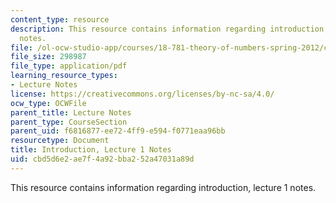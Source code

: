 ```yaml
---
content_type: resource
description: This resource contains information regarding introduction, lecture 1
  notes.
file: /ol-ocw-studio-app/courses/18-781-theory-of-numbers-spring-2012/cbd5d6e2ae7f4a92bba252a47031a89d_MIT18_781S12_lec1.pdf
file_size: 298987
file_type: application/pdf
learning_resource_types:
- Lecture Notes
license: https://creativecommons.org/licenses/by-nc-sa/4.0/
ocw_type: OCWFile
parent_title: Lecture Notes
parent_type: CourseSection
parent_uid: f6816877-ee72-4ff9-e594-f0771eaa96bb
resourcetype: Document
title: Introduction, Lecture 1 Notes
uid: cbd5d6e2-ae7f-4a92-bba2-52a47031a89d
---
```

This resource contains information regarding introduction, lecture 1 notes.
